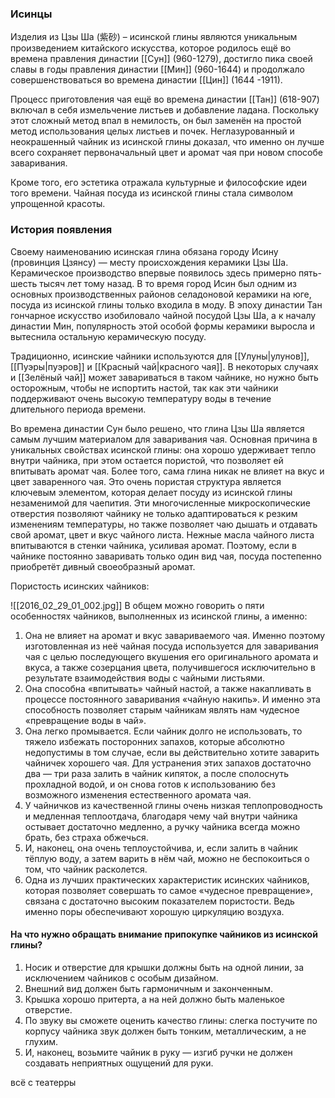 ### Исинцы

Изделия из Цзы Ша (紫砂) – исинской глины являются уникальным произведением китайского искусства, которое родилось ещё во времена правления династии [[Сун]] (960-1279), достигло пика своей славы в годы правления династии [[Мин]] (960-1644) и продолжало совершенствоваться во времена династии [[Цин]] (1644 -1911).  
  
Процесс приготовления чая ещё во времена династии [[Тан]] (618-907) включал в себя измельчение листьев и добавление ладана. Поскольку этот сложный метод впал в немилость, он был заменён на простой метод использования целых листьев и почек. Неглазурованный и неокрашенный чайник из исинской глины доказал, что именно он лучше всего сохраняет первоначальный цвет и аромат чая при новом способе заваривания. 

Кроме того, его эстетика отражала культурные и философские идеи того времени. Чайная посуда из исинской глины стала символом упрощенной красоты. 

### История появления 
Своему наименованию исинская глина обязана городу Исину (провинция Цзянсу) — месту происхождения керамики Цзы Ша. Керамическое производство впервые появилось здесь примерно пять-шесть тысяч лет тому назад. В то время город Исин был одним из основных производственных районов селадоновой керамики на юге, посуда из исинской глины только входила в моду. В эпоху династии Тан гончарное искусство изобиловало чайной посудой Цзы Ша, а к началу династии Мин, популярность этой особой формы керамики выросла и вытеснила остальную керамическую посуду. 

Традиционно, исинские чайники используются для [[Улуны|улунов]], [[Пуэры|пуэров]] и [[Красный чай|красного чая]]. В некоторых случаях и [[Зелёный чай]] может завариваться в таком чайнике, но нужно быть осторожным, чтобы не испортить настой, так как эти чайники поддерживают очень высокую температуру воды в течение длительного периода времени. 

Во времена династии Сун было решено, что глина Цзы Ша является самым лучшим материалом для заваривания чая. Основная причина в уникальных свойствах исинской глины: она хорошо удерживает тепло внутри чайника, при этом остается пористой, что позволяет ей впитывать аромат чая. Более того, сама глина никак не влияет на вкус и цвет заваренного чая. Это очень пористая структура является ключевым элементом, которая делает посуду из исинской глины незаменимой для чаепития. Эти многочисленные микроскопические отверстия позволяют чайнику не только адаптироваться к резким изменениям температуры, но также позволяет чаю дышать и отдавать свой аромат, цвет и вкус чайного листа. Нежные масла чайного листа впитываются в стенки чайника, усиливая аромат. Поэтому, если в чайнике постоянно заваривать только один вид чая, посуда постепенно приобретёт дивный своеобразный аромат.  

Пористость исинских чайников:
  
![[2016_02_29_01_002.jpg]]
В общем можно говорить о пяти особенностях чайников, выполненных из исинской глины, а именно: 
1. Она не влияет на аромат и вкус завариваемого чая. Именно поэтому изготовленная из неё чайная посуда используется для заваривания чая с целью последующего вкушения его оригинального аромата и вкуса, а также созерцания цвета, получившегося исключительно в результате взаимодействия воды с чайными листьями. 
2. Она способна «впитывать» чайный настой, а также накапливать в процессе постоянного заваривания «чайную накипь». И именно эта способность позволяет старым чайникам являть нам чудесное «превращение воды в чай». 
3. Она легко промывается. Если чайник долго не использовать, то тяжело избежать посторонних запахов, которые абсолютно недопустимы в том случае, если вы действительно хотите заварить чайничек хорошего чая. Для устранения этих запахов достаточно два — три раза залить в чайник кипяток, а после сполоснуть прохладной водой, и он снова готов к использованию без возможного изменения естественного аромата чая. 
4. У чайничков из качественной глины очень низкая теплопроводность и медленная теплоотдача, благодаря чему чай внутри чайника остывает достаточно медленно, а ручку чайника всегда можно брать, без страха обжечься. 
5. И, наконец, она очень теплоустойчива, и, если залить в чайник тёплую воду, а затем варить в нём чай, можно не беспокоиться о том, что чайник расколется. 
6. Одна из лучших практических характеристик исинских чайников, которая позволяет совершать то самое «чудесное превращение», связана с достаточно высоким показателем пористости. Ведь именно поры обеспечивают хорошую циркуляцию воздуха.  
  
#### На что нужно обращать внимание припокупке чайников из исинской глины?
1. Носик и отверстие для крышки должны быть на одной линии, за исключением чайников с особым дизайном. 
2. Внешний вид должен быть гармоничным и законченным. 
3. Крышка хорошо притерта, а на ней должно быть маленькое отверстие. 
4. По звуку вы сможете оценить качество глины: слегка постучите по корпусу чайника звук должен быть тонким, металлическим, а не глухим. 
5. И, наконец, возьмите чайник в руку — изгиб ручки не должен создавать неприятных ощущений для руки. 
  
всё с театерры
